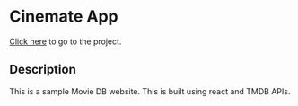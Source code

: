 # Cinemate App

[Click here](https://abil-cinemate.netlify.app/) to go to the project.

## Description

This is a sample Movie DB website.
This is built using react and TMDB APIs.
